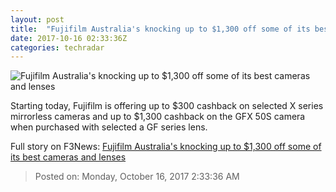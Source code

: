```yaml
---
layout: post
title:  "Fujifilm Australia's knocking up to $1,300 off some of its best cameras and lenses"
date: 2017-10-16 02:33:36Z
categories: techradar
---
```


![Fujifilm Australia's knocking up to $1,300 off some of its best cameras and lenses](http://cdn.mos.cms.futurecdn.net/Y48A7U3ei7QtFwtZiimEEW-1200-80.jpg)

Starting today, Fujifilm is offering up to $300 cashback on selected X series mirrorless cameras and up to $1,300 cashback on the GFX 50S camera when purchased with selected a GF series lens.


Full story on F3News: [Fujifilm Australia's knocking up to $1,300 off some of its best cameras and lenses](http://www.f3nws.com/n/F4rndH)

> Posted on: Monday, October 16, 2017 2:33:36 AM
